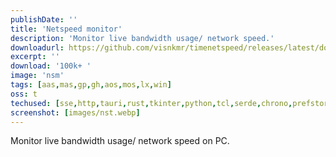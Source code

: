 ```yaml
---
publishDate: ''
title: 'Netspeed monitor'
description: 'Monitor live bandwidth usage/ network speed.'
downloadurl: https://github.com/visnkmr/timenetspeed/releases/latest/download/app-release.apk
excerpt: ''
download: '100k+ '
image: 'nsm'
tags: [aas,mas,gp,gh,aos,mos,lx,win]
oss: t
techused: [sse,http,tauri,rust,tkinter,python,tcl,serde,chrono,prefstore,json,tiny_http,human-panic]
screenshot: [images/nst.webp]
---
```


Monitor live bandwidth usage/ network speed on PC.
